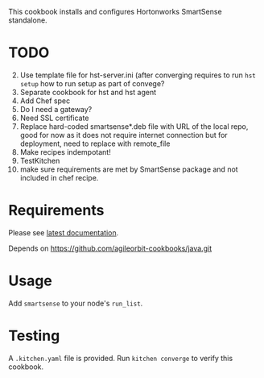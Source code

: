 This cookbook installs and configures Hortonworks SmartSense standalone.

TODO
====

2. Use template file for hst-server.ini (after converging requires to run `hst setup` how to run setup as part of convege?
3. Separate cookbook for hst and hst agent 
4. Add Chef spec
5. Do I need a gateway?
6. Need SSL certificate
7. Replace hard-coded smartsense*.deb file with URL of the local repo, good for now as it does not require internet connection but for deployment, need to replace with remote_file
8. Make recipes indempotant!
9. TestKitchen
10. make sure requirements are met by SmartSense package and not included in chef recipe.

Requirements
============

Please see [latest documentation](http://docs.hortonworks.com/HDPDocuments/SS1/SmartSense-1.2.2/bk_smartsense_admin/content/os_requirements.html).

Depends on https://github.com/agileorbit-cookbooks/java.git

Usage
=====

Add `smartsense` to your node's `run_list`.

Testing
=======

A `.kitchen.yaml` file is provided. Run `kitchen converge` to verify this cookbook.
